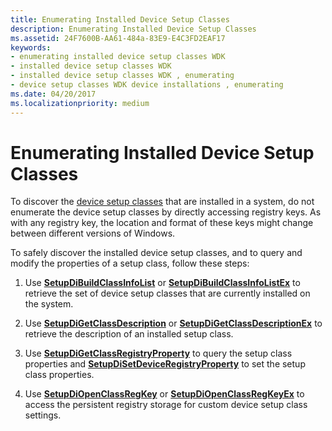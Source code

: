 ```yaml
---
title: Enumerating Installed Device Setup Classes
description: Enumerating Installed Device Setup Classes
ms.assetid: 24F7600B-AA61-484a-83E9-E4C3FD2EAF17
keywords:
- enumerating installed device setup classes WDK
- installed device setup classes WDK
- installed device setup classes WDK , enumerating
- device setup classes WDK device installations , enumerating
ms.date: 04/20/2017
ms.localizationpriority: medium
---
```


# Enumerating Installed Device Setup Classes


To discover the [device setup classes](device-setup-classes.md) that are installed in a system, do not enumerate the device setup classes by directly accessing registry keys. As with any registry key, the location and format of these keys might change between different versions of Windows.

To safely discover the installed device setup classes, and to query and modify the properties of a setup class, follow these steps:

1.  Use [**SetupDiBuildClassInfoList**](https://msdn.microsoft.com/library/windows/hardware/ff550909) or [**SetupDiBuildClassInfoListEx**](https://msdn.microsoft.com/library/windows/hardware/ff550911) to retrieve the set of device setup classes that are currently installed on the system.

2.  Use [**SetupDiGetClassDescription**](https://msdn.microsoft.com/library/windows/hardware/ff551053) or [**SetupDiGetClassDescriptionEx**](https://msdn.microsoft.com/library/windows/hardware/ff551058) to retrieve the description of an installed setup class.

3.  Use [**SetupDiGetClassRegistryProperty**](https://msdn.microsoft.com/library/windows/hardware/ff551097) to query the setup class properties and [**SetupDiSetDeviceRegistryProperty**](https://msdn.microsoft.com/library/windows/hardware/ff552169) to set the setup class properties.

4.  Use [**SetupDiOpenClassRegKey**](https://msdn.microsoft.com/library/windows/hardware/ff552065) or [**SetupDiOpenClassRegKeyEx**](https://msdn.microsoft.com/library/windows/hardware/ff552067) to access the persistent registry storage for custom device setup class settings.

 

 





